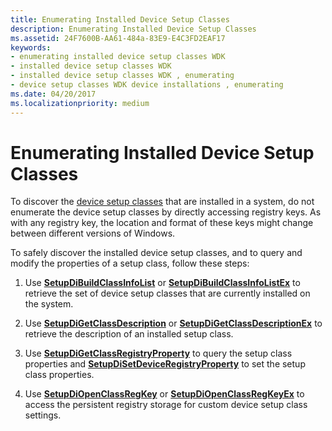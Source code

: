 ```yaml
---
title: Enumerating Installed Device Setup Classes
description: Enumerating Installed Device Setup Classes
ms.assetid: 24F7600B-AA61-484a-83E9-E4C3FD2EAF17
keywords:
- enumerating installed device setup classes WDK
- installed device setup classes WDK
- installed device setup classes WDK , enumerating
- device setup classes WDK device installations , enumerating
ms.date: 04/20/2017
ms.localizationpriority: medium
---
```


# Enumerating Installed Device Setup Classes


To discover the [device setup classes](device-setup-classes.md) that are installed in a system, do not enumerate the device setup classes by directly accessing registry keys. As with any registry key, the location and format of these keys might change between different versions of Windows.

To safely discover the installed device setup classes, and to query and modify the properties of a setup class, follow these steps:

1.  Use [**SetupDiBuildClassInfoList**](https://msdn.microsoft.com/library/windows/hardware/ff550909) or [**SetupDiBuildClassInfoListEx**](https://msdn.microsoft.com/library/windows/hardware/ff550911) to retrieve the set of device setup classes that are currently installed on the system.

2.  Use [**SetupDiGetClassDescription**](https://msdn.microsoft.com/library/windows/hardware/ff551053) or [**SetupDiGetClassDescriptionEx**](https://msdn.microsoft.com/library/windows/hardware/ff551058) to retrieve the description of an installed setup class.

3.  Use [**SetupDiGetClassRegistryProperty**](https://msdn.microsoft.com/library/windows/hardware/ff551097) to query the setup class properties and [**SetupDiSetDeviceRegistryProperty**](https://msdn.microsoft.com/library/windows/hardware/ff552169) to set the setup class properties.

4.  Use [**SetupDiOpenClassRegKey**](https://msdn.microsoft.com/library/windows/hardware/ff552065) or [**SetupDiOpenClassRegKeyEx**](https://msdn.microsoft.com/library/windows/hardware/ff552067) to access the persistent registry storage for custom device setup class settings.

 

 





